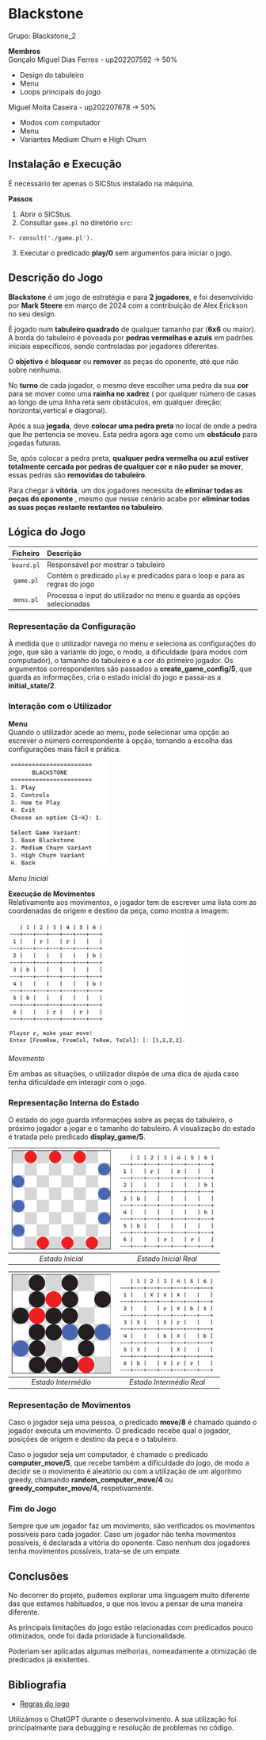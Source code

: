 # Blackstone

Grupo: Blackstone_2  

**Membros**  
Gonçalo Miguel Dias Ferros - up202207592 -> 50%  
- Design do tabuleiro
- Menu
- Loops principais do jogo

Miguel Moita Caseira - up202207678 -> 50%
- Modos com computador
- Menu
- Variantes Medium Churn e High Churn

## Instalação e Execução
É necessário ter apenas o SICStus instalado na máquina.  

**Passos**  
1. Abrir o SICStus.
2. Consultar ```game.pl``` no diretório ```src```:  
```
?- consult('./game.pl').
```
3. Executar o predicado **play/0** sem argumentos para iniciar o jogo.

## Descrição do Jogo
**Blackstone** é um jogo de estratégia e para **2 jogadores**, e foi desenvolvido por **Mark Steere** em março de 2024 com a contribuição de Alex Erickson no seu design.

É jogado num **tabuleiro quadrado** de qualquer tamanho par (**6x6** ou maior). A borda do tabuleiro é povoada por **pedras vermelhas e azuis** em padrões iniciais específicos, sendo controladas por jogadores diferentes.

O **objetivo** é **bloquear** ou **remover** as peças do oponente, até que não sobre nenhuma. 

No **turno** de cada jogador, o mesmo deve escolher uma pedra da sua **cor** para se mover como uma **rainha no xadrez** ( por qualquer número de casas ao longo de uma linha reta sem obstáculos, em qualquer direção: horizontal,vertical e diagonal).

Após a sua **jogada**, deve **colocar uma pedra preta** no local de onde a pedra que lhe pertencia se moveu. Esta pedra agora age como um **obstáculo** para jogadas futuras.

Se, após colocar a pedra preta, **qualquer pedra vermelha ou azul estiver totalmente cercada por pedras de qualquer cor e não puder se mover**, essas pedras são **removidas do tabuleiro**.

Para chegar à **vitória**, um dos jogadores necessita de **eliminar todas as peças do oponente** , mesmo que nesse cenário acabe por **eliminar todas as suas peças restante restantes no tabuleiro**.


## Lógica do Jogo

|   Ficheiro   | Descrição |
|   :--:   |:--|
|`board.pl`|Responsável por mostrar o tabuleiro| 
|`game.pl` |Contém o predicado ```play``` e predicados para o loop e para as regras do jogo| 
|`menu.pl` |Processa o input do utilizador no menu e guarda as opções selecionadas| 

### Representação da Configuração 
À medida que o utilizador navega no menu e seleciona as configurações do jogo, que são a variante do jogo, o modo, a dificuldade (para modos com computador), o tamanho do tabuleiro e a cor do primeiro jogador. Os argumentos correspondentes são passados a **create_game_config/5**, que guarda as informações, cria o estado inicial do jogo e passa-as a **initial_state/2**.

### Interação com o Utilizador
**Menu**  
Quando o utilizador acede ao menu, pode selecionar uma opção ao escrever o número correspondente à opção, tornando a escolha das configurações mais fácil e prática. 

<img src="img/menu.png" alt="Menu" width="200px">  

*Menu Inicial*

**Execução de Movimentos**  
Relativamente aos movimentos, o jogador tem de escrever uma lista com as coordenadas de origem e destino da peça, como mostra a imagem:

<img src="img/movimento.png" alt="Movimento" height="250px">  

*Movimento*

Em ambas as situações, o utilizador dispõe de uma dica de ajuda caso tenha dificuldade em interagir com o jogo.

### Representação Interna do Estado  
O estado do jogo guarda informações sobre as peças do tabuleiro, o próximo jogador a jogar e o tamanho do tabuleiro. A visualização do estado é tratada pelo predicado **display_game/5**.

| <img src="img/estado_inicial.png" alt="Estado Inicial" width="200px"> | <img src="img/estado_inicial_real.png" alt="Estado Intermédio" width="200px" height="200px"> |
|:--:|:--:|
| *Estado Inicial* | *Estado Inicial Real* |

| <img src="img/estado_intermedio.png" alt="Estado Inicial" width="200px"> | <img src="img/estado_intermedio_real.png" alt="Estado Intermédio" width="200px" height="200px"> |
|:--:|:--:|
| *Estado Intermédio* | *Estado Intermédio Real* |

### Representação de Movimentos
Caso o jogador seja uma pessoa, o predicado **move/8** é chamado quando o jogador executa um movimento. O predicado recebe qual o jogador, posições de origem e destino da peça e o tabuleiro.

Caso o jogador seja um computador, é chamado o predicado **computer_move/5**, que recebe também a dificuldade do jogo, de modo a decidir se o movimento é aleatório ou com a utilização de um algoritmo greedy, chamando **random_computer_move/4** ou **greedy_computer_move/4**, respetivamente.

### Fim do Jogo 
Sempre que um jogador faz um movimento, são verificados os movimentos possíveis para cada jogador. Caso um jogador não tenha movimentos possíveis, é declarada a vitória do oponente. Caso nenhum dos jogadores tenha movimentos possíveis, trata-se de um empate. 

## Conclusões  
No decorrer do projeto, pudemos explorar uma linguagem muito diferente das que estamos habituados, o que nos levou a pensar de uma maneira diferente.  

As principais limitações do jogo estão relacionadas com predicados pouco otimizados, onde foi dada prioridade à funcionalidade.

Poderiam ser aplicadas algumas melhorias, nomeadamente a otimização de predicados já existentes.

## Bibliografia
- [Regras do jogo](https://www.marksteeregames.com/Blackstone_rules.pdf)  

Utilizámos o ChatGPT durante o desenvolvimento. A sua utilização foi principalmante para debugging e resolução de problemas no código.